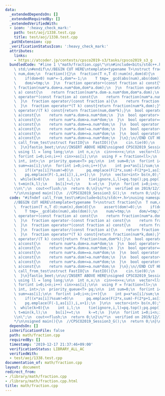 ```yaml
---
data:
  _extendedDependsOn: []
  _extendedRequiredBy: []
  _extendedVerifiedWith:
  - icon: ':heavy_check_mark:'
    path: test/aoj/1338.test.cpp
    title: test/aoj/1338.test.cpp
  _pathExtension: cpp
  _verificationStatusIcon: ':heavy_check_mark:'
  attributes:
    links:
    - https://atcoder.jp/contests/cpsco2019-s3/tasks/cpsco2019_s3_g
  bundledCode: "#line 1 \"math/fraction.cpp\"\n\n#include<bits/stdc++.h>\nusing namespace\
    \ std;\n#endif\n//BEGIN CUT HERE\ntemplate<typename T>\nstruct fraction{\n  T\
    \ num,dom;\n  fraction(){}\n  fraction(T n,T d):num(n),dom(d){\n    assert(dom!=0);\n\
    \    if(dom<0) num*=-1,dom*=-1;\n    T tmp=__gcd(abs(num),abs(dom));\n    num/=tmp;\n\
    \    dom/=tmp;\n  }\n  fraction operator+(const fraction a) const{\n    return\
    \ fraction(num*a.dom+a.num*dom,dom*a.dom);\n  }\n  fraction operator-(const fraction\
    \ a) const{\n    return fraction(num*a.dom-a.num*dom,dom*a.dom);\n  }\n  fraction\
    \ operator*(const fraction a) const{\n    return fraction(num*a.num,dom*a.dom);\n\
    \  }\n  fraction operator/(const fraction a){\n    return fraction(num*a.dom,dom*a.num);\n\
    \  }\n  fraction operator*(T k) const{return fraction(num*k,dom);}\n  fraction\
    \ operator/(T k) const{return fraction(num,dom*k);}\n  bool operator<(const fraction\
    \ a)const{\n    return num*a.dom<a.num*dom;\n  }\n  bool operator>(const fraction\
    \ a)const{\n    return num*a.dom>a.num*dom;\n  }\n  bool operator==(const fraction\
    \ a)const{\n    return num*a.dom==a.num*dom;\n  }\n  bool operator!=(const fraction\
    \ a)const{\n    return num*a.dom!=a.num*dom;\n  }\n  bool operator<=(const fraction\
    \ a)const{\n    return num*a.dom<=a.num*dom;\n  }\n  bool operator>=(const fraction\
    \ a)const{\n    return num*a.dom>=a.num*dom;\n  }\n};\n//END CUT HERE\n#ifndef\
    \ call_from_test\nstruct FastIO{\n  FastIO(){\n    cin.tie(0);\n    ios::sync_with_stdio(0);\n\
    \  }\n}fastio_beet;\n\n//INSERT ABOVE HERE\nsigned CPSCO2019_Session3_G(){\n \
    \ using ll = long long;\n\n  int n,x;\n  cin>>n>>x;\n\n  vector<ll> as(n);\n \
    \ for(int i=0;i<n;i++) cin>>as[i];\n\n  using F = fraction<ll>;\n  using T = tuple<F,\
    \ int, int>;\n  priority_queue<T> pq;\n\n  int sum=0;\n  for(int i=0;i<n;i++)\
    \ sum+=as[i];\n\n  for(int i=0;i<n;i++){\n    int p=x*as[i]/sum;\n    pq.emplace(F(1,as[i]),i,p);\n\
    \    if((x*as[i])%sum!=0)\n      pq.emplace(F(2*x,sum)-F(2*p+1,as[i]),i,1);\n\
    \    pq.emplace(F(-1,as[i]),i,x+1);\n  }\n\n  vector<int> bs(n,0);\n  int k=x;\n\
    \  while(k>0){\n    int i,l;\n    tie(ignore,i,l)=pq.top();pq.pop();\n\n    int\
    \ t=min(k,l);\n    bs[i]+=t;\n    k-=t;\n  }\n\n  for(int i=0;i<n;i++) cout<<bs[i]<<\"\
    \\n\";\n  cout<<flush;\n  return 0;\n}\n/*\n  verified on 2019/12/17\n  https://atcoder.jp/contests/cpsco2019-s3/tasks/cpsco2019_s3_g\n\
    */\n\nsigned main(){\n  //CPSCO2019_Session3_G();\n  return 0;\n}\n#endif\n"
  code: "#ifndef call_from_test\n#include<bits/stdc++.h>\nusing namespace std;\n#endif\n\
    //BEGIN CUT HERE\ntemplate<typename T>\nstruct fraction{\n  T num,dom;\n  fraction(){}\n\
    \  fraction(T n,T d):num(n),dom(d){\n    assert(dom!=0);\n    if(dom<0) num*=-1,dom*=-1;\n\
    \    T tmp=__gcd(abs(num),abs(dom));\n    num/=tmp;\n    dom/=tmp;\n  }\n  fraction\
    \ operator+(const fraction a) const{\n    return fraction(num*a.dom+a.num*dom,dom*a.dom);\n\
    \  }\n  fraction operator-(const fraction a) const{\n    return fraction(num*a.dom-a.num*dom,dom*a.dom);\n\
    \  }\n  fraction operator*(const fraction a) const{\n    return fraction(num*a.num,dom*a.dom);\n\
    \  }\n  fraction operator/(const fraction a){\n    return fraction(num*a.dom,dom*a.num);\n\
    \  }\n  fraction operator*(T k) const{return fraction(num*k,dom);}\n  fraction\
    \ operator/(T k) const{return fraction(num,dom*k);}\n  bool operator<(const fraction\
    \ a)const{\n    return num*a.dom<a.num*dom;\n  }\n  bool operator>(const fraction\
    \ a)const{\n    return num*a.dom>a.num*dom;\n  }\n  bool operator==(const fraction\
    \ a)const{\n    return num*a.dom==a.num*dom;\n  }\n  bool operator!=(const fraction\
    \ a)const{\n    return num*a.dom!=a.num*dom;\n  }\n  bool operator<=(const fraction\
    \ a)const{\n    return num*a.dom<=a.num*dom;\n  }\n  bool operator>=(const fraction\
    \ a)const{\n    return num*a.dom>=a.num*dom;\n  }\n};\n//END CUT HERE\n#ifndef\
    \ call_from_test\nstruct FastIO{\n  FastIO(){\n    cin.tie(0);\n    ios::sync_with_stdio(0);\n\
    \  }\n}fastio_beet;\n\n//INSERT ABOVE HERE\nsigned CPSCO2019_Session3_G(){\n \
    \ using ll = long long;\n\n  int n,x;\n  cin>>n>>x;\n\n  vector<ll> as(n);\n \
    \ for(int i=0;i<n;i++) cin>>as[i];\n\n  using F = fraction<ll>;\n  using T = tuple<F,\
    \ int, int>;\n  priority_queue<T> pq;\n\n  int sum=0;\n  for(int i=0;i<n;i++)\
    \ sum+=as[i];\n\n  for(int i=0;i<n;i++){\n    int p=x*as[i]/sum;\n    pq.emplace(F(1,as[i]),i,p);\n\
    \    if((x*as[i])%sum!=0)\n      pq.emplace(F(2*x,sum)-F(2*p+1,as[i]),i,1);\n\
    \    pq.emplace(F(-1,as[i]),i,x+1);\n  }\n\n  vector<int> bs(n,0);\n  int k=x;\n\
    \  while(k>0){\n    int i,l;\n    tie(ignore,i,l)=pq.top();pq.pop();\n\n    int\
    \ t=min(k,l);\n    bs[i]+=t;\n    k-=t;\n  }\n\n  for(int i=0;i<n;i++) cout<<bs[i]<<\"\
    \\n\";\n  cout<<flush;\n  return 0;\n}\n/*\n  verified on 2019/12/17\n  https://atcoder.jp/contests/cpsco2019-s3/tasks/cpsco2019_s3_g\n\
    */\n\nsigned main(){\n  //CPSCO2019_Session3_G();\n  return 0;\n}\n#endif\n"
  dependsOn: []
  isVerificationFile: false
  path: math/fraction.cpp
  requiredBy: []
  timestamp: '2019-12-17 21:37:46+09:00'
  verificationStatus: LIBRARY_ALL_AC
  verifiedWith:
  - test/aoj/1338.test.cpp
documentation_of: math/fraction.cpp
layout: document
redirect_from:
- /library/math/fraction.cpp
- /library/math/fraction.cpp.html
title: math/fraction.cpp
---
```

